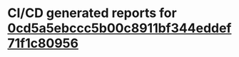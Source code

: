 # CI/CD generated reports for [0cd5a5ebccc5b00c8911bf344eddef71f1c80956](https://github.com/hydephp/develop/commit/0cd5a5ebccc5b00c8911bf344eddef71f1c80956)
